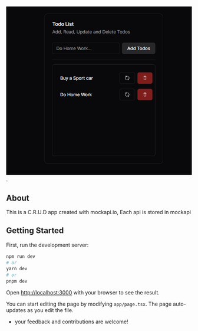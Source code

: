 ![app-preview](./preview.png).

## About
This is a C.R.U.D app created with mockapi.io, Each api is stored in mockapi
## Getting Started

First, run the development server:

```bash
npm run dev
# or
yarn dev
# or
pnpm dev
```

Open [http://localhost:3000](http://localhost:3000) with your browser to see the result.

You can start editing the page by modifying `app/page.tsx`. The page auto-updates as you edit the file.
 - your feedback and contributions are welcome!

